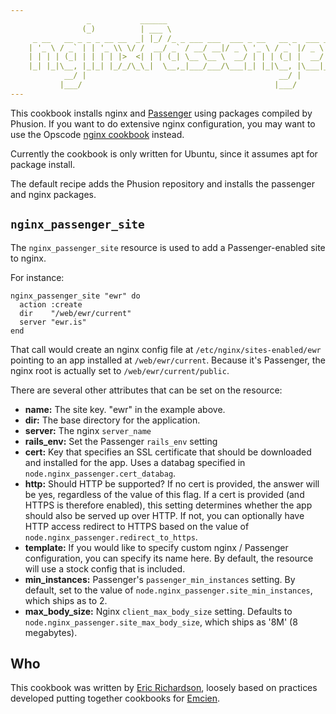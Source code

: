 ```yaml
---
                 _           ______                                        
                (_)          | ___ \                                       
     _ __   __ _ _ _ __ __  _| |_/ /_ _ ___ ___  ___ _ __   __ _  ___ _ __ 
    | '_ \ / _` | | '_ \\ \/ /  __/ _` / __/ __|/ _ \ '_ \ / _` |/ _ \ '__|
    | | | | (_| | | | | |>  <| | | (_| \__ \__ \  __/ | | | (_| |  __/ |   
    |_| |_|\__, |_|_| |_/_/\_\_|  \__,_|___/___/\___|_| |_|\__, |\___|_|   
            __/ |                                           __/ |          
           |___/                                           |___/           
---
```


This cookbook installs nginx and [Passenger](https://www.phusionpassenger.com/) 
using packages compiled by Phusion.  If you want to do extensive nginx 
configuration, you may want to use the Opscode 
[nginx cookbook](https://github.com/opscode-cookbooks/nginx) instead.


Currently the cookbook is only written for Ubuntu, since it assumes apt for 
package install.

The default recipe adds the Phusion repository and installs the passenger and 
nginx packages.

## `nginx_passenger_site`

The `nginx_passenger_site` resource is used to add a Passenger-enabled site 
to nginx.

For instance:

    nginx_passenger_site "ewr" do
      action :create
      dir    "/web/ewr/current"
      server "ewr.is"
    end
    
That call would create an nginx config file at `/etc/nginx/sites-enabled/ewr` 
pointing to an app installed at `/web/ewr/current`.  Because it's Passenger, 
the nginx root is actually set to `/web/ewr/current/public`.  

There are several other attributes that can be set on the resource:

* __name:__ The site key.  "ewr" in the example above.
* __dir:__ The base directory for the application.
* __server:__ The nginx `server_name`
* __rails_env:__ Set the Passenger `rails_env` setting
* __cert:__ Key that specifies an SSL certificate that should be downloaded 
    and installed for the app.  Uses a databag specified in 
    `node.nginx_passenger.cert_databag`.
* __http:__ Should HTTP be supported?  If no cert is provided, the answer 
    will be yes, regardless of the value of this flag.  If a cert is provided
    (and HTTPS is therefore enabled), this setting determines whether the 
    app should also be served up over HTTP.  If not, you can optionally have 
    HTTP access redirect to HTTPS based on the value of 
    `node.nginx_passenger.redirect_to_https`.
* __template:__ If you would like to specify custom nginx / Passenger 
    configuration, you can specify its name here.  By default, the resource 
    will use a stock config that is included.
* __min_instances:__ Passenger's `passenger_min_instances` setting.  By default, 
    set to the value of `node.nginx_passenger.site_min_instances`, which ships as 
    to 2.
* __max\_body\_size:__ Nginx `client_max_body_size` setting.  Defaults to 
    `node.nginx_passenger.site_max_body_size`, which ships as '8M' (8 megabytes).
    
## Who

This cookbook was written by [Eric Richardson](http://ewr.is), loosely based on 
practices developed putting together cookbooks for [Emcien](http://emcien.com).
